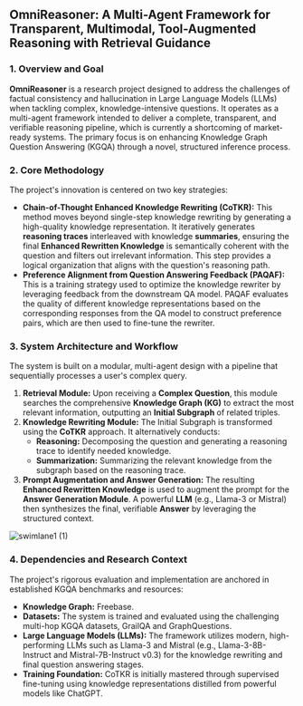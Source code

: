 ## OmniReasoner: A Multi-Agent Framework for Transparent, Multimodal, Tool-Augmented Reasoning with Retrieval Guidance

### 1. Overview and Goal

**OmniReasoner** is a research project designed to address the challenges of factual consistency and hallucination in Large Language Models ($\text{LLMs}$) when tackling complex, knowledge-intensive questions. It operates as a multi-agent framework intended to deliver a complete, transparent, and verifiable reasoning pipeline, which is currently a shortcoming of market-ready systems. The primary focus is on enhancing Knowledge Graph Question Answering ($\text{KGQA}$) through a novel, structured inference process.

### 2. Core Methodology

The project's innovation is centered on two key strategies:

* **Chain-of-Thought Enhanced Knowledge Rewriting ($\text{CoTKR}$):** This method moves beyond single-step knowledge rewriting by generating a high-quality knowledge representation. It iteratively generates **reasoning traces** interleaved with knowledge **summaries**, ensuring the final **Enhanced Rewritten Knowledge** is semantically coherent with the question and filters out irrelevant information. This step provides a logical organization that aligns with the question's reasoning path.
* **Preference Alignment from Question Answering Feedback ($\text{PAQAF}$):** This is a training strategy used to optimize the knowledge rewriter by leveraging feedback from the downstream $\text{QA}$ model. $\text{PAQAF}$ evaluates the quality of different knowledge representations based on the corresponding responses from the $\text{QA}$ model to construct preference pairs, which are then used to fine-tune the rewriter.

### 3. System Architecture and Workflow

The system is built on a modular, multi-agent design with a pipeline that sequentially processes a user's complex query.

1.  **Retrieval Module:** Upon receiving a **Complex Question**, this module searches the comprehensive **Knowledge Graph ($\text{KG}$)** to extract the most relevant information, outputting an **Initial Subgraph** of related triples.
2.  **Knowledge Rewriting Module:** The Initial Subgraph is transformed using the **CoTKR** approach. It alternatively conducts:
    * **Reasoning:** Decomposing the question and generating a reasoning trace to identify needed knowledge.
    * **Summarization:** Summarizing the relevant knowledge from the subgraph based on the reasoning trace.
3.  **Prompt Augmentation and Answer Generation:** The resulting **Enhanced Rewritten Knowledge** is used to augment the prompt for the **Answer Generation Module**. A powerful **LLM** (e.g., Llama-3 or Mistral) then synthesizes the final, verifiable **Answer** by leveraging the structured context.

![swimlane1 (1)](https://github.com/user-attachments/assets/1ddf46e0-c287-4e68-ad95-8f2906947feb)

### 4. Dependencies and Research Context

The project's rigorous evaluation and implementation are anchored in established $\text{KGQA}$ benchmarks and resources:

* **Knowledge Graph:** Freebase.
* **Datasets:** The system is trained and evaluated using the challenging multi-hop $\text{KGQA}$ datasets, $\text{GrailQA}$ and $\text{GraphQuestions}$.
* **Large Language Models (LLMs):** The framework utilizes modern, high-performing $\text{LLMs}$ such as $\text{Llama-3}$ and $\text{Mistral}$ (e.g., $\text{Llama-3-8B-Instruct}$ and $\text{Mistral-7B-Instruct v0.3}$) for the knowledge rewriting and final question answering stages.
* **Training Foundation:** $\text{CoTKR}$ is initially mastered through supervised fine-tuning using knowledge representations distilled from powerful models like $\text{ChatGPT}$.
